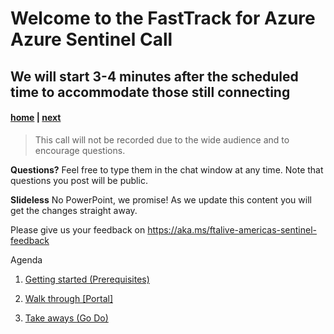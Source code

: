 # Welcome to the FastTrack for Azure Azure Sentinel Call
## We will start 3-4 minutes after the scheduled time to accommodate those still connecting

#### [home](./welcome.md)  | [next](./Pre-requisites.md)

> This call will not be recorded due to the wide audience and to encourage questions.

**Questions?** Feel free to type them in the chat window at any time. Note that questions you post will be public. 

**Slideless** No PowerPoint, we promise! As we update this content you will get the changes straight away.

Please give us your feedback on https://aka.ms/ftalive-americas-sentinel-feedback

Agenda
1. [Getting started (Prerequisites)](./Pre-requisites.md)

2. [Walk through [Portal]](https://portal.azure.com/#blade/Microsoft_Azure_Security_Insights/WorkspaceSelectorBlade)

3. [Take aways (Go Do)](./take-aways.md)
